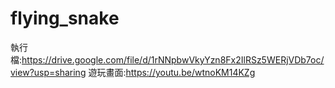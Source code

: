 # flying_snake

執行檔:https://drive.google.com/file/d/1rNNpbwVkyYzn8Fx2IlRSz5WERjVDb7oc/view?usp=sharing
遊玩畫面:https://youtu.be/wtnoKM14KZg
